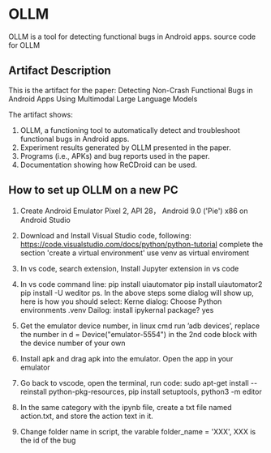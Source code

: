 # OLLM
OLLM is a tool for detecting functional bugs in Android apps.
source code for OLLM

## Artifact Description
This is the artifact for the paper: Detecting Non-Crash Functional Bugs in Android Apps Using Multimodal Large Language Models

The artifact shows:

1) OLLM, a functioning tool to automatically detect and troubleshoot functional bugs in Android apps.
2) Experiment results generated by OLLM presented in the paper.
3) Programs (i.e., APKs) and bug reports used in the paper.
4) Documentation showing how ReCDroid can be used.

## How to set up OLLM on a new PC

1) Create Android Emulator Pixel 2, API 28， Android 9.0 ('Pie') x86 on Android Studio

2) Download and Install Visual Studio code, following: https://code.visualstudio.com/docs/python/python-tutorial complete the section 'create a virtual environment' use venv as virtual enviroment

3) In vs code, search extension, Install Jupyter extension in vs code

4) In vs code command line: pip install uiautomator pip install uiautomator2 pip install -U weditor
ps. In the above steps some dialog will show up, here is how you should select: Kerne dialog: Choose Python environments .venv Dailog: install ipykernal package? yes

5) Get the emulator device number, in linux cmd run ’adb devices’, replace the number in d = Device("emulator-5554") in the 2nd code block with the device number of your own

6) Install apk and drag apk into the emulator. Open the app in your emulator

7) Go back to vscode, open the terminal, run code: sudo apt-get install --reinstall python-pkg-resources, pip install setuptools, python3 -m editor

8) In the same category with the ipynb file, create a txt file named action.txt, and store the action text in it.

9) Change folder name in script, the varable folder_name = 'XXX', XXX is the id of the bug

